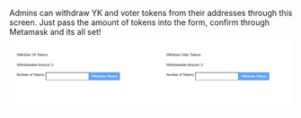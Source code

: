 Admins can withdraw YK and voter tokens from their addresses through this screen. Just pass the amount of tokens into the form, confirm through Metamask and its all set!
![](../../images/withdrawToken.png)
